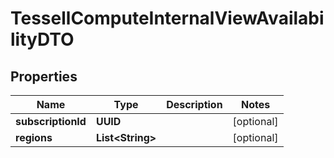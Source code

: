 

# TessellComputeInternalViewAvailabilityDTO


## Properties

Name | Type | Description | Notes
------------ | ------------- | ------------- | -------------
**subscriptionId** | **UUID** |  |  [optional]
**regions** | **List&lt;String&gt;** |  |  [optional]



